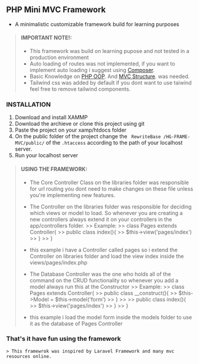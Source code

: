 ## PHP Mini MVC Framework
- A minimalistic customizable framework build for learning purposes

> #### IMPORTANT NOTE!:
> - This framework was build on learning pupose and not tested in a production environment
> - Auto loading of routes was not implemented, if you want to implement auto loading i suggest using [Composer](https://getcomposer.org/).
> - Basic Knowledge on [PHP OOP](https://www.w3schools.com/php/php_oop_what_is.asp/). And  [MVC Structure](https://www.w3schools.in/mvc-architecture). was needed.
> - Tailwind css was added by default if you dont want to use taiwind feel free to remove tailwind components.

### INSTALLATION
1. Download and install XAMMP
1. Download the archieve or clone this project using git
1. Paste the project on your xamp/htdocs folder
1. On the public folder of the project change the ` RewriteBase /HG-FRAME-MVC/public/` of the `.htaccess` according to the path of your localhost server.
1. Run your localhost server

> #### USING THE FRAMEWORK:
> - The Core Controller Class on the libraries folder was responsible for url routing you dont need to make changes on these
file unless you're implementing new features.
> - The Controller on the libraries folder was responsible for deciding which views or model to load. So whenever you are creating a new controllers always extend it on your controllers in the app/controllers folder.
    >> Example:
    >>      class Pages extends Controller{ 
    >>               public class index(){
    >>                   $this->view('pages/index')
    >>                }
    >>        } 
> -  this example i have a Controller called pages so i extend the Controller on libraries folder and load the view index inside the views/pages/index.php
> 
> -  The Database Controller was the one who holds all of the command on the CRUD functionality so whenever you add a model always run this at the Constructor
    >> Example:
    >>      class Pages extends Controller{ 
    >>                public class __construct(){
    >>                   $this->Model = $this->model('form')
    >>                }
    >>
    >>               public class index(){
    >>                   $this->view('pages/index')
    >>                }
    >>        }
> -  this example i load the model form inside the models folder to use it as the database of Pages Controller

### That's it have fun using the framework
    > This framewrok was inspired by Laravel Framework and many mvc resources online.


